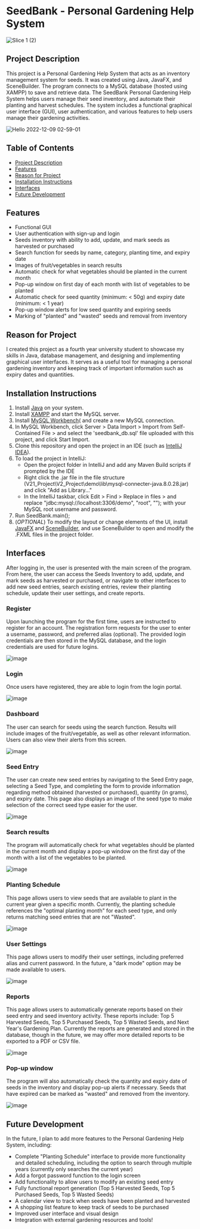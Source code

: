 # SeedBank - Personal Gardening Help System
![Slice 1 (2)](https://user-images.githubusercontent.com/81552207/206712277-7139cb80-b480-419a-98c1-86ecbff64f23.png)


## Project Description
This project is a Personal Gardening Help System that acts as an inventory management system for seeds. It was created using Java, JavaFX, and SceneBuilder. The program connects to a MySQL database (hosted using XAMPP) to save and retrieve data. The SeedBank Personal Gardening Help System helps users manage their seed inventory, and automate their planting and harvest schedules. The system includes a functional graphical user interface (GUI), user authentication, and various features to help users manage their gardening activities.

![Hello 2022-12-09 02-59-01](https://user-images.githubusercontent.com/81552207/206688621-23ed53a2-cb89-4259-a5e8-c1f4a3c55727.gif)

## Table of Contents

- [Project Description](#project-description)
- [Features](#features)
- [Reason for Project](#reason-for-project)
- [Installation Instructions](#installation-instructions)
- [Interfaces](#interfaces)
- [Future Development](#future-development)

## Features
* Functional GUI
* User authentication with sign-up and login
* Seeds inventory with ability to add, update, and mark seeds as harvested or purchased
* Search function for seeds by name, category, planting time, and expiry date
* Images of fruit/vegetables in search results
* Automatic check for what vegetables should be planted in the current month
* Pop-up window on first day of each month with list of vegetables to be planted
* Automatic check for seed quantity (minimum: < 50g) and expiry date (minimum: < 1 year)
* Pop-up window alerts for low seed quantity and expiring seeds
* Marking of "planted" and "wasted" seeds and removal from inventory

## Reason for Project
I created this project as a fourth year university student to showcase my skills in Java, database management, and designing and implementing graphical user interfaces. It serves as a useful tool for managing a personal gardening inventory and keeping track of important information such as expiry dates and quantities.

## Installation Instructions
1. Install [Java](https://www.java.com/download/ie_manual.jsp) on your system.
2. Install [XAMPP](https://www.apachefriends.org/download.html) and start the MySQL server.
3. Install [MySQL Workbench](https://dev.mysql.com/downloads/workbench/)( and create a new MySQL connection.
4. In MySQL Workbench, click Server > Data Import > Import from Self-Contained File > and select the 'seedbank_db.sql' file uploaded with this project, and click Start Import.
5. Clone this repository and open the project in an IDE (such as [IntelliJ IDEA](https://www.jetbrains.com/idea/download/?fromIDE=)).
6. To load the project in IntelliJ:
    * Open the project folder in IntelliJ and add any Maven Build scripts if prompted by the IDE
    * Right click the .jar file in the file structure (V21_Project\V2_Project\demo\lib\mysql-connecter-java.8.0.28.jar) and click "Add as Library..."
    * In the IntelliJ taskbar, click Edit > Find > Replace in files > and replace "jdbc:mysql://localhost:3306/demo", "root", ""); with your MySQL root username and password.
7. Run SeedBank.main();
8. (*OPTIONAL*) To modify the layout or change elements of the UI, install [JavaFX](https://gluonhq.com/products/javafx/) and [SceneBuilder](https://gluonhq.com/products/scene-builder/), and use SceneBuilder to open and modify the .FXML files in the project folder.

## Interfaces
After logging in, the user is presented with the main screen of the program. From here, the user can access the Seeds Inventory to add, update, and mark seeds as harvested or purchased, or navigate to other interfaces to add new seed entries, search existing entries, review their planting schedule, update their user settings, and create reports.

### Register
Upon launching the program for the first time, users are instructed to register for an account. The registration form requests for the user to enter a username, password, and preferred alias (optional). The provided login credentials are then stored in the MySQL database, and the login credentials are used for future logins.

![image](https://user-images.githubusercontent.com/81552207/206692959-20d6a865-a6bb-4697-a00a-1de27f4cf618.png)

### Login
Once users have registered, they are able to login from the login portal. 

![image](https://user-images.githubusercontent.com/81552207/206693229-d688d151-e03f-47a7-9518-0eb5db564aee.png)

### Dashboard
The user can search for seeds using the search function. Results will include images of the fruit/vegetable, as well as other relevant information. Users can also view their alerts from this screen.

![image](https://user-images.githubusercontent.com/81552207/206693378-5870bca1-db92-44da-8aa5-35ca3ddb2064.png)

### Seed Entry
The user can create new seed entries by navigating to the Seed Entry page, selecting a Seed Type, and completing the form to provide information regarding method obtained (harvested or purchased), quantity (in grams), and expiry date. This page also displays an image of the seed type to make selection of the correct seed type easier for the user. 

![image](https://user-images.githubusercontent.com/81552207/206690454-2b626035-4e3a-4bf3-a64a-300b20c94e45.png)

### Search results
The program will automatically check for what vegetables should be planted in the current month and display a pop-up window on the first day of the month with a list of the vegetables to be planted.

![image](https://user-images.githubusercontent.com/81552207/206690548-1e48f1ff-ceec-487f-a499-427e7660843c.png)

### Planting Schedule
This page allows users to view seeds that are available to plant in the current year given a specific month. Currently, the planting schedule references the "optimal planting month" for each seed type, and only returns matching seed entries that are not "Wasted".

![image](https://user-images.githubusercontent.com/81552207/206691758-fd7a6d38-4fe4-496e-a063-1901b7caa301.png)

### User Settings
This page allows users to modify their user settings, including preferred alias and current password. In the future, a "dark mode" option may be made available to users.

![image](https://user-images.githubusercontent.com/81552207/206691878-eb574afe-ab5e-4d52-9809-f4b1da40ab23.png)

### Reports
This page allows users to automatically generate reports based on their seed entry and seed inventory activity. These reports include: Top 5 Harvested Seeds, Top 5 Purchased Seeds, Top 5 Wasted Seeds, and Next Year's Gardening Plan. Currently the reports are generated and stored in the database, though in the future, we may offer more detailed reports to be exported to a PDF or CSV file.

![image](https://user-images.githubusercontent.com/81552207/206692124-5f654c66-dabd-40f3-a8cc-ec43b3fd52f4.png)

### Pop-up window
The program will also automatically check the quantity and expiry date of seeds in the inventory and display pop-up alerts if necessary. Seeds that have expired can be marked as "wasted" and removed from the inventory.

![image](https://user-images.githubusercontent.com/81552207/206692465-608da2c7-904b-4f67-9017-5bc2ef7bf338.png)

## Future Development
In the future, I plan to add more features to the Personal Gardening Help System, including:
* Complete "Planting Schedule" interface to provide more functionality and detailed scheduling, including the option to search through multiple years (currently only searches the current year)
* Add a forgot password function to the login screen
* Add functionality to allow users to modify an existing seed entry
* Fully functional report generation (Top 5 Harvested Seeds, Top 5 Purchased Seeds, Top 5 Wasted Seeds) 
* A calendar view to track when seeds have been planted and harvested
* A shopping list feature to keep track of seeds to be purchased
* Improved user interface and visual design
* Integration with external gardening resources and tools!
